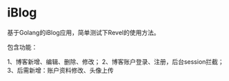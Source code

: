# iBlog
基于Golang的iBlog应用，简单测试下Revel的使用方法。

包含功能：

1、博客新增、编辑、删除、修改；
2、博客账户登录、注册，后台session拦截；
3、后需新增：账户资料修改、头像上传
